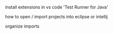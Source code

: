 install extensions in vs code
'Test Runner for Java'

how to open / import projects into eclipse or intellij

organize imports